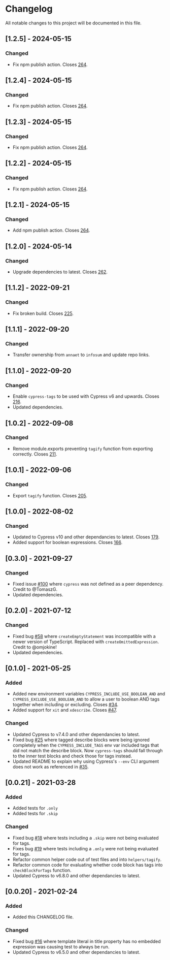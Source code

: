 # Changelog

All notable changes to this project will be documented in this file.

## [1.2.5] - 2024-05-15

### Changed

- Fix npm publish action. Closes [264](https://github.com/infosum/cypress-tags/issues/264).

## [1.2.4] - 2024-05-15

### Changed

- Fix npm publish action. Closes [264](https://github.com/infosum/cypress-tags/issues/264).

## [1.2.3] - 2024-05-15

### Changed

- Fix npm publish action. Closes [264](https://github.com/infosum/cypress-tags/issues/264).

## [1.2.2] - 2024-05-15

### Changed

- Fix npm publish action. Closes [264](https://github.com/infosum/cypress-tags/issues/264).

## [1.2.1] - 2024-05-15

### Changed

- Add npm publish action. Closes [264](https://github.com/infosum/cypress-tags/issues/264).

## [1.2.0] - 2024-05-14

### Changed

- Upgrade dependencies to latest. Closes [262](https://github.com/infosum/cypress-tags/issues/262).

## [1.1.2] - 2022-09-21

### Changed

- Fix broken build. Closes [225](https://github.com/infosum/cypress-tags/issues/225).

## [1.1.1] - 2022-09-20

### Changed

- Transfer ownership from `annaet` to `infosum` and update repo links.

## [1.1.0] - 2022-09-20

### Changed

- Enable `cypress-tags` to be used with Cypress v6 and upwards. Closes [216](https://github.com/infosum/cypress-tags/issues/216).
- Updated dependencies.

## [1.0.2] - 2022-09-08

### Changed

- Remove module.exports preventing `tagify` function from exporting correctly. Closes [211](https://github.com/infosum/cypress-tags/issues/211).

## [1.0.1] - 2022-09-06

### Changed

- Export `tagify` function. Closes [205](https://github.com/infosum/cypress-tags/issues/205).

## [1.0.0] - 2022-08-02

### Changed

- Updated to Cypress v10 and other dependancies to latest. Closes [179](https://github.com/infosum/cypress-tags/issues/179).
- Added support for boolean expressions. Closes [166](https://github.com/infosum/cypress-tags/issues/166).

## [0.3.0] - 2021-09-27

### Changed

- Fixed issue [#100](https://github.com/infosum/cypress-tags/issues/100) where `cypress` was not defined as a peer dependency. Credit to @TomaszG.
- Updated dependencies.


## [0.2.0] - 2021-07-12

### Changed

- Fixed bug [#58](https://github.com/infosum/cypress-tags/issues/58) where `createEmptyStatement` was incompatible with a newer version of TypeScript. Replaced with `createOmittedExpression`. Credit to @omjokine!
- Updated dependencies.


## [0.1.0] - 2021-05-25

### Added

- Added new environment variables `CYPRESS_INCLUDE_USE_BOOLEAN_AND` and `CYPRESS_EXCLUDE_USE_BOOLEAN_AND` to allow a user to boolean AND tags together when including or excluding. Closes [#34](https://github.com/infosum/cypress-tags/issues/34).
- Added support for `xit` and `xdescribe`. Closes [#47](https://github.com/infosum/cypress-tags/issues/47).

### Changed

- Updated Cypress to v7.4.0 and other dependancies to latest.
- Fixed bug [#25](https://github.com/infosum/cypress-tags/issues/25) where tagged describe blocks were being ignored completely when the `CYPRESS_INCLUDE_TAGS` env var included tags that did not match the describe block. Now `cypress-tags` should fall through to the inner test blocks and check those for tags instead.
- Updated README to explain why using Cypress's `--env` CLI argument does not work as referenced in [#35](https://github.com/infosum/cypress-tags/issues/35).


## [0.0.21] - 2021-03-28

### Added

- Added tests for `.only`
- Added tests for `.skip`

### Changed

- Fixed bug [#18](https://github.com/infosum/cypress-tags/issues/18) where tests including a `.skip` were not being evaluated for tags.
- Fixes bug [#19](https://github.com/infosum/cypress-tags/issues/19) where tests including a `.only` were not being evaluated for tags.
- Refactor common helper code out of test files and into `helpers/tagify`.
- Refactor common code for evaluating whether code block has tags into `checkBlockForTags` function.
- Updated Cypress to v6.8.0 and other dependancies to latest.


## [0.0.20] - 2021-02-24

### Added

- Added this CHANGELOG file.

### Changed

- Fixed bug [#16](https://github.com/infosum/cypress-tags/issues/16) where template literal in title property has no embedded expression was causing test to always be run.
- Updated Cypress to v6.5.0 and other dependancies to latest.
